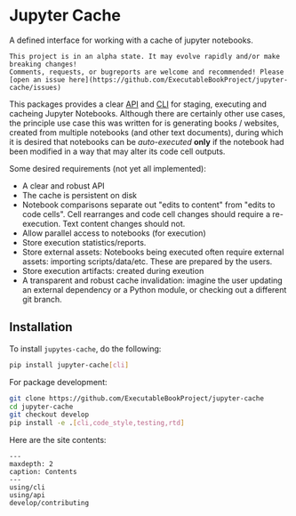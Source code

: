 # Jupyter Cache

A defined interface for working with a cache of jupyter notebooks.

```{warning}
This project is in an alpha state. It may evolve rapidly and/or make breaking changes!
Comments, requests, or bugreports are welcome and recommended! Please
[open an issue here](https://github.com/ExecutableBookProject/jupyter-cache/issues)
```

This packages provides a clear [API](use/api) and [CLI](use/cli) for staging, executing and cacheing
Jupyter Notebooks. Although there are certainly other use cases,
the principle use case this was written for is generating books / websites,
created from multiple notebooks (and other text documents),
during which it is desired that notebooks can be *auto-executed* **only**
if the notebook had been modified in a way that may alter its code cell outputs.

Some desired requirements (not yet all implemented):

- A clear and robust API
- The cache is persistent on disk
- Notebook comparisons separate out "edits to content" from "edits to code cells".
  Cell rearranges and code cell changes should require a re-execution.
  Text content changes should not.
- Allow parallel access to notebooks (for execution)
- Store execution statistics/reports.
- Store external assets: Notebooks being executed often require external assets: importing scripts/data/etc. These are prepared by the users.
- Store execution artifacts: created during exeution
- A transparent and robust cache invalidation: imagine the user updating an external dependency or a Python module, or checking out a different git branch.

## Installation

To install `jupytes-cache`, do the following:

```bash
pip install jupyter-cache[cli]
```

For package development:

```bash
git clone https://github.com/ExecutableBookProject/jupyter-cache
cd jupyter-cache
git checkout develop
pip install -e .[cli,code_style,testing,rtd]
```

Here are the site contents:

```{toctree}
---
maxdepth: 2
caption: Contents
---
using/cli
using/api
develop/contributing
```
